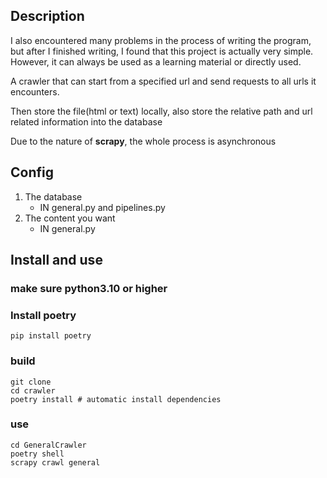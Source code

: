 
## Description

I also encountered many problems in the process of writing the program, but after I finished writing, I found that this project is actually very simple. However, it can always be used as a learning material or directly used.

A crawler that can start from a specified url and send requests to all urls it encounters.

Then store the file(html or text) locally, also store the relative path and url related information into the database

Due to the nature of **scrapy**, the whole process is asynchronous

## Config

1. The database
   - IN general.py and pipelines.py
2. The content you want
   - IN general.py

## Install and use

### make sure python3.10 or higher

### Install poetry

```shell
pip install poetry
```

### build

```shell
git clone
cd crawler
poetry install # automatic install dependencies
```

### use

```shell
cd GeneralCrawler
poetry shell
scrapy crawl general
```

